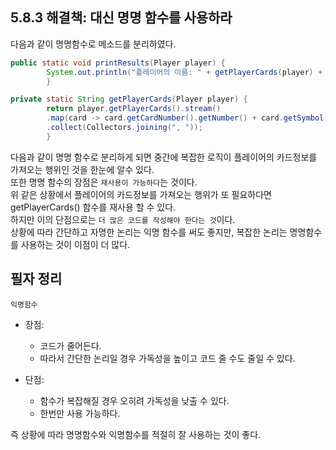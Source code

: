 ## 5.8.3 해결책: 대신 명명 함수를 사용하라

다음과 같이 명명함수로 메소드를 분리하였다.<br>

```java
public static void printResults(Player player) {
        System.out.println("플레이어의 이름: " + getPlayerCards(player) + "플레이어의 점수");
        }

private static String getPlayerCards(Player player) {
        return player.getPlayerCards().stream()
        .map(card -> card.getCardNumber().getNumber() + card.getSymbol())
        .collect(Collectors.joining(", "));
        }
```

다음과 같이 명명 함수로 분리하게 되면 중간에 복잡한 로직이 플레이어의 카드정보를 가져오는 행위인 것을 한눈에 알수 있다.<br>
또한 명명 함수의 장점은 `재사용이 가능하다`는 것이다.<br>
위 같은 상황에서 플레이어의 카드정보를 가져오는 행위가 또 필요하다면 getPlayerCards() 함수를 재사용 할 수 있다.<br>
하지만 이의 단점으로는 `더 많은 코드를 작성해야 한다는 것`이다.<br>
상황에 따라 간단하고 자명한 논리는 익명 함수를 써도 좋지만, 복잡한 논리는 명명함수를 사용하는 것이 이점이 더 많다.<br>

## 필자 정리

`익명함수`
- 장점:
    - 코드가 줄어든다.
    - 따라서 간단한 논리일 경우 가독성을 높이고 코드 줄 수도 줄일 수 있다.

- 단점:
    - 함수가 복잡해질 경우 오히려 가독성을 낮출 수 있다.
    - 한번만 사용 가능하다.

즉 상황에 따라 명명함수와 익명함수를 적절히 잘 사용하는 것이 좋다.
